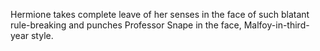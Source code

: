 Hermione takes complete leave of her senses in the face of such blatant rule-breaking and punches Professor Snape in the face, Malfoy-in-third-year style.